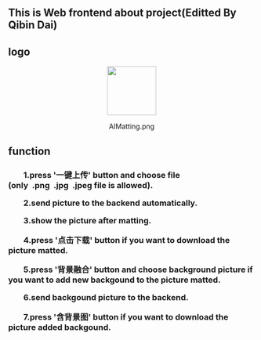 ## This is Web frontend about project(Editted By Qibin Dai)

## logo
<div align=center>
<img src="https://github.com/HymEric/AIWebMatting/blob/master/web/logo.png" width="100" hegiht="100"/>
<p font-size: 6px;>AIMatting.png</p>
</div>

## function
<h3 font-size: 10px;>
    <p>
        &nbsp;&nbsp;&nbsp;&nbsp;&nbsp;&nbsp;&nbsp;&nbsp;1.press '一键上传' button and choose file (only&nbsp;&nbsp;.png&nbsp;&nbsp;.jpg&nbsp;&nbsp;.jpeg file is allowed).
    </p>
    <p>
        &nbsp;&nbsp;&nbsp;&nbsp;&nbsp;&nbsp;&nbsp;&nbsp;2.send picture to the backend automatically.
    </p>
    <p>
        &nbsp;&nbsp;&nbsp;&nbsp;&nbsp;&nbsp;&nbsp;&nbsp;3.show the picture after matting.
    </p>
    <p>
        &nbsp;&nbsp;&nbsp;&nbsp;&nbsp;&nbsp;&nbsp;&nbsp;4.press '点击下载' button if you want to download the picture matted.
    </p>
    <p>
        &nbsp;&nbsp;&nbsp;&nbsp;&nbsp;&nbsp;&nbsp;&nbsp;5.press '背景融合' button and choose background picture if you want to add new backgound to the picture matted.
    </p>
    <p>
        &nbsp;&nbsp;&nbsp;&nbsp;&nbsp;&nbsp;&nbsp;&nbsp;6.send backgound picture to the backend.
    </p>
    <p>
        &nbsp;&nbsp;&nbsp;&nbsp;&nbsp;&nbsp;&nbsp;&nbsp;7.press '含背景图' button if you want to download the picture added backgound.
    </p>
</h3>
